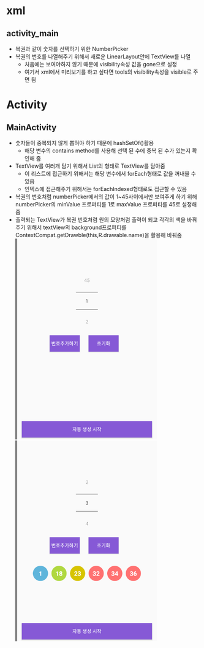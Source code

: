 # xml  
## activity_main  
+ 복권과 같이 숫자를 선택하기 위한 NumberPicker    
+ 복권의 번호를 나열해주기 위해서 새로운 LinearLayout안에 TextView를 나열  
  - 처음에는 보여야하지 않기 때문에 visibility속성 값을 gone으로 설정  
  - 여기서 xml에서 미리보기를 하고 싶다면 tools의 visibility속성을 visible로 주면 됨   
 
# Activity  
## MainActivity  
+ 숫자들이 중복되지 않게 뽑혀야 하기 때문에 hashSetOf()활용  
  - 해당 변수의 contains method를 사용해 선택 된 수에 중복 된 수가 있는지 확인해 줌  
+ TextView를 여러개 담기 위해서 List의 형태로 TextView를 담아줌  
  - 이 리스트에 접근하기 위해서는 해당 변수에서 forEach형태로 값을 꺼내올 수 있음  
  - 인덱스에 접근해주기 위해서는 forEachIndexed형태로도 접근할 수 있음  
+ 복권의 번호처럼 numberPicker에서의 값이 1~45사이에서만 보여주게 하기 위해 numberPicker의 minValue 프로퍼티를 1로 maxValue 프로퍼티를 45로 설정해줌  
+ 출력되는 TextView가 복권 번호처럼 원의 모양처럼 출력이 되고 각각의 색을 바꿔주기 위해서 textView의 background프로퍼티를 ContextCompat.getDrawble(this,R.drawable.name)을 활용해 바꿔줌  
![1](./1.png)
![1](./2.png) 
